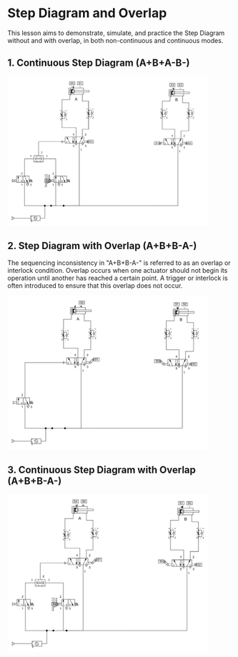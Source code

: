 # Step Diagram and Overlap

This lesson aims to demonstrate, simulate, and practice the Step Diagram without and with overlap, in both non-continuous and continuous modes.

## 1. Continuous Step Diagram (A+B+A-B-)
<img src="./lesson_images/Circuito_Pneumático_Diagrama_Passo_Dois_Cilindros_de_Dupla_Ação_Contínuo.jpg" alt="Double-Acting Pneumatic Circuit - Continuous Mode" width="450"/>

## 2. Step Diagram with Overlap (A+B+B-A-)
The sequencing inconsistency in "A+B+B-A-" is referred to as an overlap or interlock condition. Overlap occurs when one actuator should not begin its operation until another has reached a certain point. A trigger or interlock is often introduced to ensure that this overlap does not occur.

<img src="./lesson_images/Circuito_Pneumático_Diagrama_Passo_Dois_Cilindros_de_Duplação_Sobreposição.jpg" alt="Double-Acting Pneumatic Circuit - Overlap Condition" width="450"/>

## 3. Continuous Step Diagram with Overlap (A+B+B-A-)
<img src="./lesson_images/Circuito_Pneumático_Diagrama_Passo_Dois_Cilindros_de_Duplação_Sobreposição_Contínuo.jpg" alt=
"Double-Acting Pneumatic Circuit with Overlap Condition - Continuous Mode" width="450"/>






